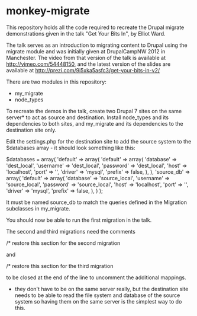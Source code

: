 monkey-migrate
==============

This repository holds all the code required to recreate the Drupal migrate demonstrations given in the talk "Get Your Bits In", by Elliot Ward.

The talk serves as an introduction to migrating content to Drupal using the migrate module and was initially given at DrupalCampNW 2012 in Manchester. The video from that version of the talk is available at http://vimeo.com/54448150, and the latest version of the slides are available at http://prezi.com/9i5xka5asfc3/get-your-bits-in-v2/

There are two modules in this repository:

* my_migrate
* node_types

To recreate the demos in the talk, create two Drupal 7 sites on the same server* to act as source and destination. Install node_types and its dependencies to both sites, and my_migrate and its dependencies to the destination site only. 

Edit the settings.php for the destination site to add the source system to the $databases array - it should look something like this:

$databases = array(
  'default' => array(
    'default' => array(
      'database' => 'dest_local',
      'username' => 'dest_local',
      'password' => 'dest_local',
      'host' => 'localhost',
      'port' => '',
      'driver' => 'mysql',
      'prefix' => false,
    ),
  ),
  'source_db' => array(
    'default' => array(
      'database' => 'source_local',
      'username' => 'source_local',
      'password' => 'source_local',
      'host' => 'localhost',
      'port' => '',
      'driver' => 'mysql',
      'prefix' => false,
    ),
  )
);

It must be named source_db to match the queries defined in the Migration subclasses in my_migrate.

You should now be able to run the first migration in the talk.

The second and third migrations need the comments 

/* restore this section for the second migration

and 

/* restore this section for the third migration

to be closed at the end of the line to uncomment the additional mappings.





* they don't have to be on the same server really, but the destination site needs to be able to read the file system and database of the source system so having them on the same server is the simplest way to do this.


